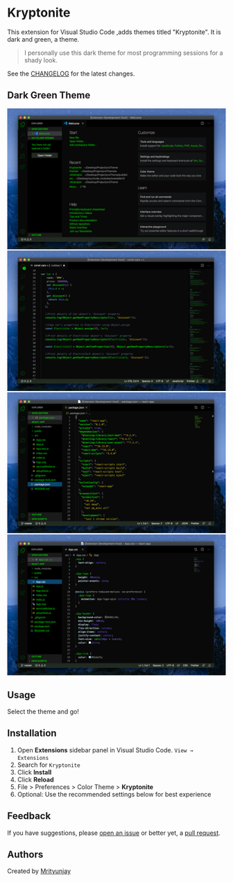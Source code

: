 # Kryptonite

This extension for Visual Studio Code ,adds themes titled "Kryptonite".
It is dark and green, a theme.

> I personally use this dark theme for most programming sessions for a shady look.

See the [CHANGELOG](CHANGELOG.md) for the latest changes.

## Dark Green Theme

![Welcome-Screen](images/Welcome.png)
![JavaScript](images/JavaScript.png)
![JSON](images/JSON.png)
![CSS](images/CSS.png)

## Usage

Select the theme and go!

## Installation

1. Open **Extensions** sidebar panel in Visual Studio Code. `View → Extensions`
1. Search for `Kryptonite`
1. Click **Install**
1. Click **Reload**
1. File > Preferences > Color Theme > **Kryptonite**
1. Optional: Use the recommended settings below for best experience

## Feedback

If you have suggestions, please [open an issue](https://github.com/mrityunjay38/Kryptonite/issues) or better yet, a [pull request](https://github.com/mrityunjay38/Kryptonite/pulls).


## Authors

Created by [Mrityunjay](https://github.com/mrityunjay38)